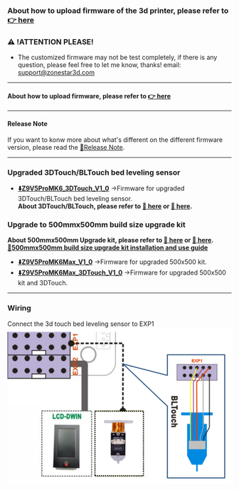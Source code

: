 ### About how to upload firmware of the 3d printer, please refer to [:point_right: here](https://github.com/ZONESTAR3D/Firmware/tree/master/Z9/Z9V5/bin#how-to-upload-firmware-to-z9v5pro)

### :warning: !ATTENTION PLEASE!
- The customized firmware may not be test completely, if there is any question, please feel free to let me know, thanks! email: support@zonestar3d.com

-----
#### About how to upload firmware, please refer to [:point_right: here][Upload_Guide]

-----
#### Release Note
If you want to konw more about what's different on the different firmware version, please read the [:book:Release Note](https://github.com/ZONESTAR3D/Firmware/tree/master/Z9/Z9V5/bin/Z9V5Pro-MK6/beta).

-----
### Upgraded 3DTouch/BLTouch bed leveling sensor
- **[:arrow_down:Z9V5ProMK6_3DTouch_V1_0](./Z9V5ProMK6_3DTouch_V1_0.zip)**  ->Firmware for upgraded 3DTouch/BLTouch bed leveling sensor.    
**About 3DTouch/BLTouch, please refer to [:gift: here][3DTouch_ALI] or [:gift: here][3DTouch_SPY].**   

<!-- ### Upgraded BMG Dual Gear Extruder
- **[:arrow_down:Z9V5ProMK6_BMGLR_V1_0](./Z9V5ProMK6_BMGLR_V1_0.zip)** ->Firmware for upgraded Dual Gear Extruders.       
**About BMG Dual Gear Extruder, please refer to [:gift: here][BMG_ALI] or [:gift: here][BMG_SPY].**    
:warning:NOTE: Z9V5 need 2 PCS left hand BMG  extruders and 2 PCS right hand BMG extruders. -->

### Upgrade to 500mmx500mm build size upgrade kit
**About 500mmx500mm Upgrade kit, please refer to [:gift: here][UK_9V5_500_SPY] or [:gift: here][UK_9V5_500_ALI].**    
**[:book:500mmx500mm build size upgrade kit installation and use guide][GUIDE_500]**    
- **[:arrow_down:Z9V5ProMK6Max_V1_0](./Z9V5ProMK6Max_V1_0.zip)**  ->Firmware for upgraded 500x500 kit.
- **[:arrow_down:Z9V5ProMK6Max_3DTouch_V1_0](./Z9V5ProMK6Max_3DTouch_V1_0.zip)** ->Firmware for upgraded 500x500 kit and 3DTouch.
<!-- - **[:arrow_down:Z9V5ProMK6Max_BMGLR_V1_0](./Z9V5ProMK6Max_BMGLR_V1_0.zip)** ->Firmware for upgraded 500x500 kit and Dual Gear Extruders.    -->


-----
### Wiring
Connect the 3d touch bed leveling sensor to EXP1  
![](Wiring_3DTouch.png)


[3DTouch_ALI]: https://www.aliexpress.com/item/1005001464420529.html
[3DTouch_SPY]: https://www.zonestar3dshop.com/products/3d-touch-bltouch-bed-auto-leveling-sensor-for-3d-printers
[BMG_ALI]: https://www.aliexpress.com/item/1005003473360998.html
[BMG_SPY]: https://www.zonestar3dshop.com/products/zonestar-dual-gear-extruder-dual-drive-extruder-upgrade-bowden-extruder-1-75mm-filament-3d-printer-parts
[UK_9V5_500_ALI]: https://www.aliexpress.com/item/1005005625336328.html
[UK_9V5_500_SPY]: https://www.zonestar3dshop.com/products/zonestar-z9v5-500x500mm-large-printing-size-upgrade-kit-parts
[GUIDE_500]: https://github.com/ZONESTAR3D/Upgrade-kit-guide/tree/main/Z9V5_500x500
[Upload_Guide]: https://github.com/ZONESTAR3D/Firmware/tree/master/Z9/Z9V5/bin#how-to-upload-firmware-to-z9v5pro